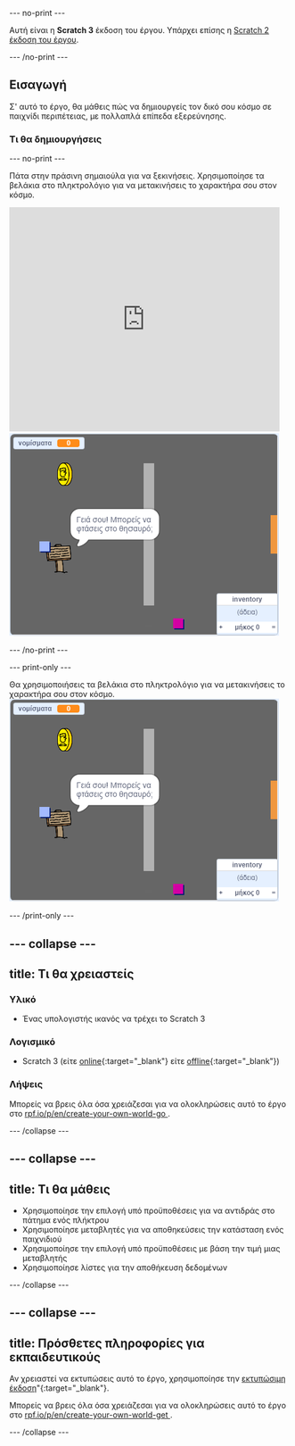 \--- no-print \---

Αυτή είναι η **Scratch 3** έκδοση του έργου. Υπάρχει επίσης η [Scratch 2 έκδοση του έργου](https://projects.raspberrypi.org/en/projects/create-your-own-world-scratch2).

\--- /no-print \---

## Εισαγωγή

Σ' αυτό το έργο, θα μάθεις πώς να δημιουργείς τον δικό σου κόσμο σε παιχνίδι περιπέτειας, με πολλαπλά επίπεδα εξερεύνησης.

### Τι θα δημιουργήσεις

\--- no-print \---

Πάτα στην πράσινη σημαιούλα για να ξεκινήσεις. Χρησιμοποίησε τα βελάκια στο πληκτρολόγιο για να μετακινήσεις το χαρακτήρα σου στον κόσμο.

<div class="scratch-preview">
  <iframe allowtransparency="true" width="485" height="402" src="https://scratch.mit.edu/projects/embed/258757783/?autostart=false" frameborder="0" scrolling="no"></iframe>
  <img src="images/showcase.png">
</div>

\--- /no-print \---

\--- print-only \---

Θα χρησιμοποιήσεις τα βελάκια στο πληκτρολόγιο για να μετακινήσεις το χαρακτήρα σου στον κόσμο. ![showcase.png](images/showcase.png)

\--- /print-only \---

## \--- collapse \---

## title: Τι θα χρειαστείς

### Υλικό

- Ένας υπολογιστής ικανός να τρέχει το Scratch 3

### Λογισμικό

- Scratch 3 (είτε [online](http://rpf.io/scratchon){:target="_blank"} είτε [offline](http://rpf.io/scratchoff){:target="_blank"})

### Λήψεις

Μπορείς να βρεις όλα όσα χρειάζεσαι για να ολοκληρώσεις αυτό το έργο στο [ rpf.io/p/en/create-your-own-world-go ](https://rpf.io/p/en/create-your-own-world-go).

\--- /collapse \---

## \--- collapse \---

## title: Τι θα μάθεις

- Χρησιμοποίησε την επιλογή υπό προϋποθέσεις για να αντιδράς στο πάτημα ενός πλήκτρου
- Χρησιμοποίησε μεταβλητές για να αποθηκεύσεις την κατάσταση ενός παιχνιδιού
- Χρησιμοποίησε την επιλογή υπό προϋποθέσεις με βάση την τιμή μιας μεταβλητής
- Χρησιμοποίησε λίστες για την αποθήκευση δεδομένων

\--- /collapse \---

## \--- collapse \---

## title: Πρόσθετες πληροφορίες για εκπαιδευτικούς

Αν χρειαστεί να εκτυπώσεις αυτό το έργο, χρησιμοποίησε την [εκτυπώσιμη έκδοση](https://projects.raspberrypi.org/en/projects/create-your-own-world/print)"{:target="_blank"}.

Μπορείς να βρεις όλα όσα χρειάζεσαι για να ολοκληρώσεις αυτό το έργο στο [ rpf.io/p/en/create-your-own-world-get ](https://rpf.io/p/en/create-your-own-world-get).

\--- /collapse \---